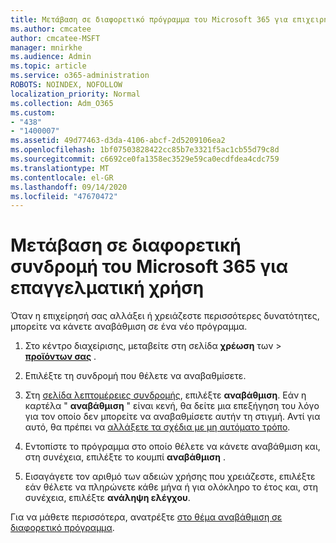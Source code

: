 ```yaml
---
title: Μετάβαση σε διαφορετικό πρόγραμμα του Microsoft 365 για επιχειρηματικούς λόγους
ms.author: cmcatee
author: cmcatee-MSFT
manager: mnirkhe
ms.audience: Admin
ms.topic: article
ms.service: o365-administration
ROBOTS: NOINDEX, NOFOLLOW
localization_priority: Normal
ms.collection: Adm_O365
ms.custom:
- "438"
- "1400007"
ms.assetid: 49d77463-d3da-4106-abcf-2d5209106ea2
ms.openlocfilehash: 1bf07503828422cc85b7e3321f5ac1cb55d79c8d
ms.sourcegitcommit: c6692ce0fa1358ec3529e59ca0ecdfdea4cdc759
ms.translationtype: MT
ms.contentlocale: el-GR
ms.lasthandoff: 09/14/2020
ms.locfileid: "47670472"
---
```

# <a name="switch-to-a-different-microsoft-365-for-business-subscription"></a>Μετάβαση σε διαφορετική συνδρομή του Microsoft 365 για επαγγελματική χρήση

Όταν η επιχείρησή σας αλλάξει ή χρειάζεστε περισσότερες δυνατότητες, μπορείτε να κάνετε αναβάθμιση σε ένα νέο πρόγραμμα.
  
1. Στο κέντρο διαχείρισης, μεταβείτε στη σελίδα **χρέωση** των \> **[προϊόντων σας](https://go.microsoft.com/fwlink/p/?linkid=842054)** .

2. Επιλέξτε τη συνδρομή που θέλετε να αναβαθμίσετε.

3. Στη [σελίδα λεπτομέρειες συνδρομής](https://admin.microsoft.com/AdminPortal/Home#/subscriptions/webdirect%252F0dbaa202-d590-4529-98c2-a5e2ebaac702), επιλέξτε **αναβάθμιση**.  Εάν η καρτέλα " **αναβάθμιση** " είναι κενή, θα δείτε μια επεξήγηση του λόγο για τον οποίο δεν μπορείτε να αναβαθμίσετε αυτήν τη στιγμή. Αντί για αυτό, θα πρέπει να [αλλάξετε τα σχέδια με μη αυτόματο τρόπο](https://docs.microsoft.com/microsoft-365/commerce/subscriptions/change-plans-manually?view=o365-worldwide).

4. Εντοπίστε το πρόγραμμα στο οποίο θέλετε να κάνετε αναβάθμιση και, στη συνέχεια, επιλέξτε το κουμπί **αναβάθμιση** .

5. Εισαγάγετε τον αριθμό των αδειών χρήσης που χρειάζεστε, επιλέξτε εάν θέλετε να πληρώνετε κάθε μήνα ή για ολόκληρο το έτος και, στη συνέχεια, επιλέξτε **ανάληψη ελέγχου**.

Για να μάθετε περισσότερα, ανατρέξτε [στο θέμα αναβάθμιση σε διαφορετικό πρόγραμμα](https://docs.microsoft.com/microsoft-365/commerce/subscriptions/upgrade-to-different-plan).

